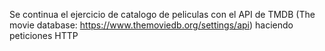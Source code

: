 Se continua el ejercicio de catalogo de peliculas con el 
API de TMDB (The movie database: https://www.themoviedb.org/settings/api)
haciendo peticiones HTTP
